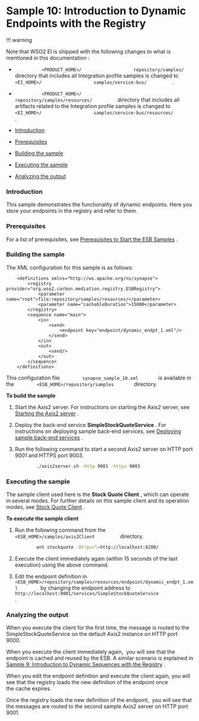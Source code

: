 # Sample 10: Introduction to Dynamic Endpoints with the Registry

!!! warning

Note that WSO2 EI is shipped with the following changes to what is
mentioned in this documentation :

-   `           <PRODUCT_HOME>/          `
    `           repository/samples/          ` directory that includes
    all Integration profile samples is changed to
    `           <EI_HOME>/          `
    `           samples/service-bus/          ` .
    `                     `
-   `           <PRODUCT_HOME>/          `
    `           repository/samples/resources/          ` directory that
    includes all artifacts related to the Integration profile samples is
    changed to `           <EI_HOME>/          `
    `           samples/service-bus/resources/          ` .


-   [Introduction](#Sample10:IntroductiontoDynamicEndpointswiththeRegistry-Introduction)
-   [Prerequisites](#Sample10:IntroductiontoDynamicEndpointswiththeRegistry-Prerequisites)
-   [Building the
    sample](#Sample10:IntroductiontoDynamicEndpointswiththeRegistry-Buildingthesample)
-   [Executing the
    sample](#Sample10:IntroductiontoDynamicEndpointswiththeRegistry-Executingthesample)
-   [Analyzing the
    output](#Sample10:IntroductiontoDynamicEndpointswiththeRegistry-Analyzingtheoutput)

### Introduction

This sample demonstrates the functionality of dynamic endpoints.
Here you store your endpoints in the registry and refer to them.

### Prerequisites

For a list of prerequisites, see [Prerequisites to Start the ESB
Samples](https://docs.wso2.com/display/EI650/Setting+Up+the+ESB+Samples#SettingUptheESBSamples-ESBSamplePrerequisites)
.

### Building the sample

The XML configuration for this sample is as follows:

``` html/xml
    <definitions xmlns="http://ws.apache.org/ns/synapse">
        <registry provider="org.wso2.carbon.mediation.registry.ESBRegistry">
            <parameter name="root">file:repository/samples/resources/</parameter>
            <parameter name="cachableDuration">15000</parameter>
        </registry>
        <sequence name="main">
            <in>
                <send>
                    <endpoint key="endpoint/dynamic_endpt_1.xml"/>
                </send>
            </in>
            <out>
                <send/>
            </out>
        </sequence>
    </definitions>
```

This configuration file `         synapse_sample_10.xml        ` is
available in the `         <ESB_HOME>/repository/samples        `
directory.

**To build the sample**

1.  Start the Axis2 server. For instructions on starting the Axis2
    server, see [Starting the Axis2
    server](https://docs.wso2.com/display/EI650/Setting+Up+the+ESB+Samples#SettingUptheESBSamples-Axis2server)
    .

2.  Deploy the back-end service **SimpleStockQuoteService** . For
    instructions on deploying sample back-end services, see [Deploying
    sample back-end
    services](https://docs.wso2.com/display/EI650/Setting+Up+the+ESB+Samples#SettingUptheESBSamples-Backend)
    .

3.  Run the following command to start a second Axis2 server on HTTP
    port 9001 and HTTPS port 9003.

    ``` bash
            ./axis2server.sh -http 9001 -https 9003
    ```

### Executing the sample

The sample client used here is the **Stock Quote Client** , which can
operate in several modes. For further details on this sample client and
its operation modes, see [Stock Quote
Client](https://docs.wso2.com/display/EI650/Using+the+Sample+Clients#UsingtheSampleClients-StockQuoteClient)
.

**To execute the sample client**

1.  Run the following command from the
    `           <ESB_HOME>/samples/axis2Client          ` directory.

    ``` bash
            ant stockquote -Dtrpurl=http://localhost:8280/
    ```

2.  Execute the client immediately again (within 15 seconds of the last
    execution) using the above command.
3.  Edit the endpoint definition in
    `          <ESB_HOME>/repository/samples/resources/endpoint/dynamic_endpt_1.xml         `
    by changing the endpoint address to
    `                                 http://localhost:9001/services/SimpleStockQuoteService                              `
    .  
      

### Analyzing the output

When you execute the client for the first time, the message is routed to
the SimpleStockQuoteService on the default Axis2 instance on HTTP port
9000.

When you execute the client immediately again,  you will see that the
endpoint is cached and reused by the ESB. A similar scenario is
explained in [Sample 9: Introduction to Dynamic Sequences with the
Registry](https://docs.wso2.com/display/EI610/Sample+9%3A+Introduction+to+Dynamic+Sequences+with+the+Registry)
.

When you edit the endpoint definition and execute the client again, you
will see that the registry loads the new definition of the endpoint once
the cache expires.

Once the registry loads the new definition of the endpoint,  you will
see that the messages are routed to the second sample Axis2 server on
HTTP port 9001.
